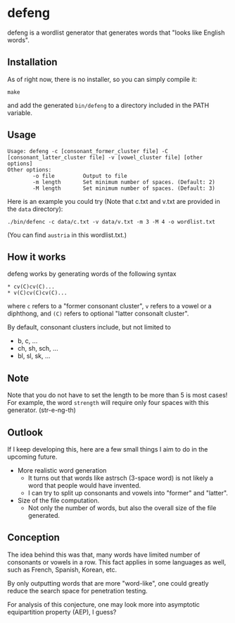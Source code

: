 # defeng

defeng is a wordlist generator that generates words that "looks like English words".

## Installation
As of right now, there is no installer, so you can simply compile it:
```
make
```
and add the generated `bin/defeng` to a directory included in the PATH variable.

## Usage
```
Usage: defeng -c [consonant_former_cluster file] -C [consonant_latter_cluster file] -v [vowel_cluster file] [other options]
Other options:
        -o file         Output to file
        -m length       Set minimum number of spaces. (Default: 2)
        -M length       Set minimum number of spaces. (Default: 3)
```
Here is an example you could try (Note that c.txt and v.txt are provided in the `data` directory):
```
./bin/defenc -c data/c.txt -v data/v.txt -m 3 -M 4 -o wordlist.txt
```
(You can find `austria` in this wordlist.txt.)

## How it works
defeng works by generating words of the following syntax
```
* cv(C)cv(C)...
* v(C)cv(C)cv(C)...
```
where `c` refers to a "former consonant cluster", `v` refers to a vowel or a diphthong, and `(C)` refers to optional "latter consonalt cluster".

By default, consonant clusters include, but not limited to
* b, c, ...
* ch, sh, sch, ...
* bl, sl, sk, ...

## Note
Note that you do not have to set the length to be more than 5 is most cases!
For example, the word `strength` will require only four spaces with this generator. (str-e-ng-th)

## Outlook
If I keep developing this, here are a few small things I aim to do in the upcoming future.
* More realistic word generation
    * It turns out that words like astrsch (3-space word) is not likely a word that people would have invented.
    * I can try to split up consonants and vowels into "former" and "latter".
* Size of the file computation.
    * Not only the number of words, but also the overall size of the file generated.


## Conception
The idea behind this was that, many words have limited number of consonants or vowels in a row.
This fact applies in some languages as well, such as French, Spanish, Korean, etc.

By only outputting words that are more "word-like", one could greatly reduce the search space for penetration testing.

For analysis of this conjecture, one may look more into asymptotic equipartition property (AEP), I guess?

